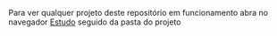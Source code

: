 Para ver qualquer projeto deste repositório em funcionamento abra no navegador
[Estudo](Nightfall117.github.io) seguido da pasta do projeto
